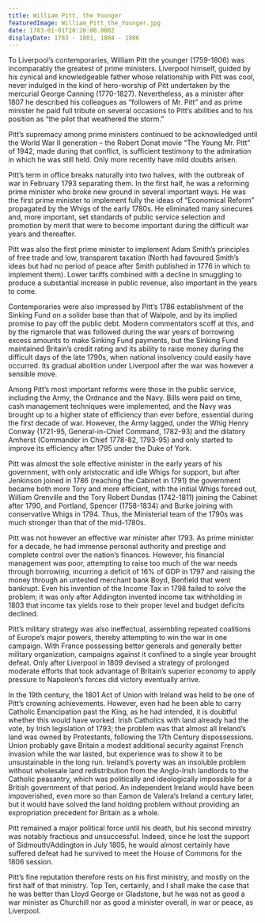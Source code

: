 ```yaml
---
title: William Pitt, the Younger
featuredImage: William_Pitt_the_Younger.jpg
date: 1783-01-01T20:20:00.000Z
displayDate: 1783 - 1801, 1804 - 1806
---
```

To Liverpool’s contemporaries, William Pitt the younger (1759-1806) was incomparably the greatest of prime ministers. Liverpool himself, guided by his cynical and knowledgeable father whose relationship with Pitt was cool, never indulged in the kind of hero-worship of Pitt undertaken by the mercurial George Canning (1770-1827). Nevertheless, as a minister after 1807 he described his colleagues as “followers of Mr. Pitt” and as prime minister he paid full tribute on several occasions to Pitt’s abilities and to his position as “the pilot that weathered the storm.”

Pitt’s supremacy among prime ministers continued to be acknowledged until the World War II generation – the Robert Donat movie “The Young Mr. Pitt” of 1942, made during that conflict, is sufficient testimony to the admiration in which he was still held. Only more recently have mild doubts arisen.

Pitt’s term in office breaks naturally into two halves, with the outbreak of war in February 1793 separating them. In the first half, he was a reforming prime minister who broke new ground in several important ways. He was the first prime minister to implement fully the ideas of “Economical Reform” propagated by the Whigs of the early 1780s. He eliminated many sinecures and, more important, set standards of public service selection and promotion by merit that were to become important during the difficult war years and thereafter.

Pitt was also the first prime minister to implement Adam Smith’s principles of free trade and low, transparent taxation (North had favoured Smith’s ideas but had no period of peace after Smith published in 1776 in which to implement them). Lower tariffs combined with a decline in smuggling to produce a substantial increase in public revenue, also important in the years to come.

Contemporaries were also impressed by Pitt’s 1786 establishment of the Sinking Fund on a solider base than that of Walpole, and by its implied promise to pay off the public debt. Modern commentators scoff at this, and by the rigmarole that was followed during the war years of borrowing excess amounts to make Sinking Fund payments, but the Sinking Fund maintained Britain’s credit rating and its ability to raise money during the difficult days of the late 1790s, when national insolvency could easily have occurred. Its gradual abolition under Liverpool after the war was however a sensible move.

Among Pitt’s most important reforms were those in the public service, including the Army, the Ordnance and the Navy. Bills were paid on time, cash management techniques were implemented, and the Navy was brought up to a higher state of efficiency than ever before, essential during the first decade of war. However, the Army lagged, under the Whig Henry Conway (1721-95, General-in-Chief Command, 1782-93) and the dilatory Amherst (Commander in Chief 1778-82, 1793-95) and only started to improve its efficiency after 1795 under the Duke of York.

Pitt was almost the sole effective minister in the early years of his government, with only aristocratic and idle Whigs for support, but after Jenkinson joined in 1786 (reaching the Cabinet in 1791) the government became both more Tory and more efficient, with the initial Whigs forced out, William Grenville and the Tory Robert Dundas (1742-1811) joining the Cabinet after 1790, and Portland, Spencer (1758-1834) and Burke joining with conservative Whigs in 1794. Thus, the Ministerial team of the 1790s was much stronger than that of the mid-1780s.

Pitt was not however an effective war minister after 1793. As prime minister for a decade, he had immense personal authority and prestige and complete control over the nation’s finances. However, his financial management was poor, attempting to raise too much of the war needs through borrowing, incurring a deficit of 16% of GDP in 1797 and raising the money through an untested merchant bank Boyd, Benfield that went bankrupt. Even his invention of the Income Tax in 1798 failed to solve the problem; it was only after Addington invented income tax withholding in 1803 that income tax yields rose to their proper level and budget deficits declined.

Pitt’s military strategy was also ineffectual, assembling repeated coalitions of Europe’s major powers, thereby attempting to win the war in one campaign. With France possessing better generals and generally better military organization, campaigns against it confined to a single year brought defeat. Only after Liverpool in 1809 devised a strategy of prolonged moderate efforts that took advantage of Britain’s superior economy to apply pressure to Napoleon’s forces did victory eventually arrive.

In the 19th century, the 1801 Act of Union with Ireland was held to be one of Pitt’s crowning achievements. However, even had he been able to carry Catholic Emancipation past the King, as he had intended, it is doubtful whether this would have worked. Irish Catholics with land already had the vote, by Irish legislation of 1793; the problem was that almost all Ireland’s land was owned by Protestants, following the 17th Century dispossessions. Union probably gave Britain a modest additional security against French invasion while the war lasted, but experience was to show it to be unsustainable in the long run. Ireland’s poverty was an insoluble problem without wholesale land redistribution from the Anglo-Irish landlords to the Catholic peasantry, which was politically and ideologically impossible for a British government of that period. An independent Ireland would have been impoverished, even more so than Eamon de Valera’s Ireland a century later, but it would have solved the land holding problem without providing an expropriation precedent for Britain as a whole.

Pitt remained a major political force until his death, but his second ministry was notably fractious and unsuccessful. Indeed, since he lost the support of Sidmouth/Addington in July 1805, he would almost certainly have suffered defeat had he survived to meet the House of Commons for the 1806 session.

Pitt’s fine reputation therefore rests on his first ministry, and mostly on the first half of that ministry. Top Ten, certainly, and I shall make the case that he was better than Lloyd George or Gladstone, but he was not as good a war minister as Churchill nor as good a minister overall, in war or peace, as Liverpool.